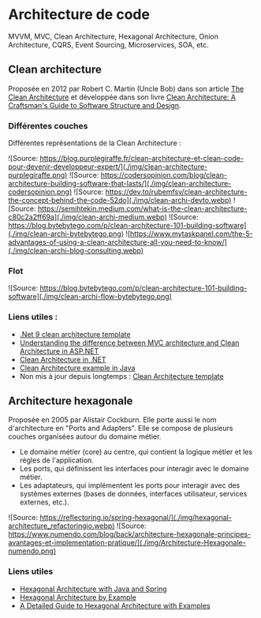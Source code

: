 # Architecture de code

MVVM, MVC, Clean Architecture, Hexagonal Architecture, Onion Architecture, CQRS, Event Sourcing, Microservices, SOA, etc.

## Clean architecture

Proposée en 2012 par Robert C. Martin (Uncle Bob) dans son article [The Clean Architecture](https://8thlight.com/blog/uncle-bob/2012/08/13/the-clean-architecture.html) et développée dans son livre [Clean Architecture: A Craftsman's Guide to Software Structure and Design](https://www.oreilly.com/library/view/clean-architecture-a/9780134494272/).

### Différentes couches

Différentes représentations de la Clean Architecture :

![Source: https://blog.purplegiraffe.fr/clean-architecture-et-clean-code-pour-devenir-developpeur-expert/](./img/clean-architecture-purplegiraffe.png)
![Source: https://codersopinion.com/blog/clean-architecture-building-software-that-lasts/](./img/clean-architecture-codersopinion.png)
![Source: https://dev.to/rubemfsv/clean-architecture-the-concept-behind-the-code-52do](./img/clean-archi-devto.webp)
![Source: https://semihtekin.medium.com/what-is-the-clean-architecture-c80c2a2ff69a](./img/clean-archi-medium.webp)
![Source: https://blog.bytebytego.com/p/clean-architecture-101-building-software](./img/clean-archi-bytebytego.png)
![https://www.mytaskpanel.com/the-5-advantages-of-using-a-clean-architecture-all-you-need-to-know/](./img/clean-archi-blog-consulting.webp)

### Flot

![Source: https://blog.bytebytego.com/p/clean-architecture-101-building-software](./img/clean-archi-flow-bytebytego.png)

### Liens utiles :

- [.Net 9 clean architecture template](https://github.com/jasontaylordev/CleanArchitecture)
- [Understanding the difference between MVC architecture and Clean Architecture in ASP.NET](https://medium.com/@darshankrishan12/understanding-the-difference-between-mvc-architecture-and-clean-architecture-in-asp-net-0acd67228d1f)
- [Clean Architecture in .NET](https://medium.com/@stephanhoekstra/clean-architecture-in-net-8eed6c224c50)
- [Clean Architecture example in Java](https://github.com/mattia-battiston/clean-architecture-example)
- Non mis à jour depuis longtemps : [Clean Architecture template](https://github.com/mgdagpin/Arc)

## Architecture hexagonale

Proposée en 2005 par Alistair Cockburn.
Elle porte aussi le nom d'architecture en "Ports and Adapters".
Elle se compose de plusieurs couches organisées autour du domaine métier.

- Le domaine métier (core) au centre, qui contient la logique métier et les règles de l'application.
- Les ports, qui définissent les interfaces pour interagir avec le domaine métier.
- Les adaptateurs, qui implémentent les ports pour interagir avec des systèmes externes (bases de données, interfaces utilisateur, services externes, etc.).

![Source: https://reflectoring.io/spring-hexagonal/](./img/hexagonal-architecture_refactoringio.webp)
![Source: https://www.numendo.com/blog/back/architecture-hexagonale-principes-avantages-et-implementation-pratique/](./img/Architecture-Hexagonale-numendo.png)

### Liens utiles

- [Hexagonal Architecture with Java and Spring](https://reflectoring.io/spring-hexagonal/)
- [Hexagonal Architecture by Example](https://blog.allegro.tech/2020/05/hexagonal-architecture-by-example.html)
- [A Detailed Guide to Hexagonal Architecture with Examples](https://devcookies.medium.com/a-detailed-guide-to-hexagonal-architecture-with-examples-042523acb1db)